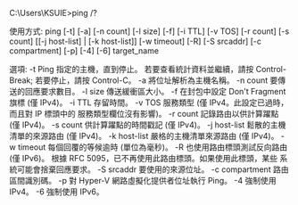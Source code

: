 C:\Users\KSUIE>ping /?

使用方式: ping [-t] [-a] [-n count] [-l size] [-f] [-i TTL] [-v TOS]
            [-r count] [-s count] [[-j host-list] | [-k host-list]]
            [-w timeout] [-R] [-S srcaddr] [-c compartment] [-p]
            [-4] [-6] target_name

選項:
    -t             Ping 指定的主機，直到停止。
                   若要查看統計資料並繼續，請按 Control-Break;
                   若要停止，請按 Control-C。
    -a             將位址解析為主機名稱。
    -n count       要傳送的回應要求數目。
    -l size        傳送緩衝區大小。
    -f             在封包中設定 Don't Fragment 旗標 (僅 IPv4)。
    -i TTL         存留時間。
    -v TOS         服務類型 (僅 IPv4。此設定已過時，而且對 IP 標頭中的
                   服務類型欄位沒有影響)。
    -r count       記錄路由以供計算躍點 (僅 IPv4)。
    -s count       供計算躍點的時間戳記 (僅 IPv4)。
    -j host-list   鬆散的主機清單的來源路由 (僅 IPv4)。
    -k host-list   嚴格的主機清單來源路由 (僅 IPv4)。
    -w timeout     每個回覆的等候逾時 (單位為毫秒)。
    -R             也使用路由標頭測試反向路由 (僅 IPv6)。
                   根據 RFC 5095，已不再使用此路由標頭。如果使用此標頭，某些
                   系統可能會捨棄回應要求。
    -S srcaddr     要使用的來源位址。
    -c compartment 路由區間識別碼。
    -p             對 Hyper-V 網路虛擬化提供者位址執行 Ping。
    -4             強制使用 IPv4。
    -6             強制使用 IPv6。
    
    
    
